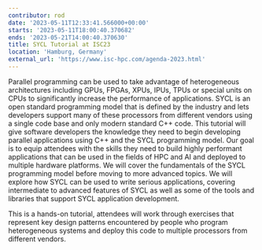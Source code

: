 ```yaml
---
contributor: rod
date: '2023-05-11T12:33:41.566000+00:00'
starts: '2023-05-11T18:00:40.370682'
ends: '2023-05-21T14:00:40.370630'
title: SYCL Tutorial at ISC23
location: 'Hamburg, Germany'
external_url: 'https://www.isc-hpc.com/agenda-2023.html'
---
```


Parallel programming can be used to take advantage of heterogeneous architectures including GPUs, FPGAs, XPUs, IPUs,
TPUs or special units on CPUs to significantly increase the performance of applications. SYCL is an open standard
programming model that is defined by the industry and lets developers support many of these processors from different
vendors using a single code base and only modern standard C++ code. This tutorial will give software developers the
knowledge they need to begin developing parallel applications using C++ and the SYCL programming model. Our goal is to
equip attendees with the skills they need to build highly performant applications that can be used in the fields of HPC
and AI and deployed to multiple hardware platforms. We will cover the fundamentals of the SYCL programming model before
moving to more advanced topics. We will explore how SYCL can be used to write serious applications, covering
intermediate to advanced features of SYCL as well as some of the tools and libraries that support SYCL application
development.

This is a hands-on tutorial, attendees will work through exercises that represent key design patterns encountered by
people who program heterogeneous systems and deploy this code to multiple processors from different vendors.